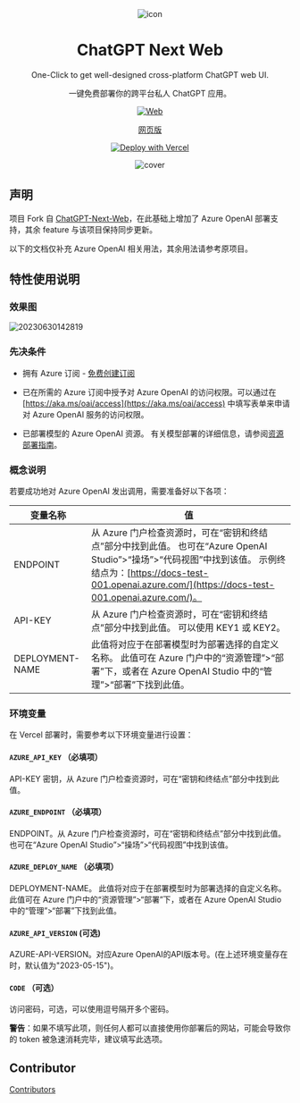 <div align="center">
<img src="./docs/images/icon.svg" alt="icon"/>

<h1 align="center">ChatGPT Next Web</h1>

One-Click to get well-designed cross-platform ChatGPT web UI.

一键免费部署你的跨平台私人 ChatGPT 应用。

[![Web][Web-image]][web-url]

[网页版](https://chatgpt.realduang.com/)

[web-url]: https://chatgpt.realduang.com
[Web-image]: https://img.shields.io/badge/Web-PWA-orange?logo=microsoftedge

[![Deploy with Vercel](https://vercel.com/button)](https://vercel.com/new/clone?repository-url=https%3A%2F%2Fgithub.com%2FrealDuang%2FChatGPT-Next-Web&env=AZURE_API_KEY&env=AZURE_ENDPOINT&env=AZURE_DEPLOY_NAME&env=CODE&project-name=chatgpt-next-web&repository-name=ChatGPT-Next-Web)

![cover](./docs/images/cover.png)

</div>

## 声明

项目 Fork 自 [ChatGPT-Next-Web](https://github.com/Yidadaa/ChatGPT-Next-Web)，在此基础上增加了 Azure OpenAI 部署支持，其余 feature 与该项目保持同步更新。

以下的文档仅补充 Azure OpenAI 相关用法，其余用法请参考原项目。

## 特性使用说明

### 效果图

![20230630142819](https://zakum-1252497671.cos.ap-guangzhou.myqcloud.com/20230630142819.png)

### 先决条件

- 拥有 Azure 订阅 - [免费创建订阅](https://azure.microsoft.com/zh-cn/free/cognitive-services/)
- 已在所需的 Azure 订阅中授予对 Azure OpenAI 的访问权限。可以通过在 [https://aka.ms/oai/access](https://aka.ms/oai/access) 中填写表单来申请对 Azure OpenAI 服务的访问权限。

- 已部署模型的 Azure OpenAI 资源。 有关模型部署的详细信息，请参阅[资源部署指南](https://learn.microsoft.com/zh-cn/azure/cognitive-services/openai/how-to/create-resource?pivots=web-portal)。

### 概念说明

若要成功地对 Azure OpenAI 发出调用，需要准备好以下各项：

| 变量名称        | 值                                                                                                                                                                                                                       |
| --------------- | ------------------------------------------------------------------------------------------------------------------------------------------------------------------------------------------------------------------------ |
| ENDPOINT        | 从 Azure 门户检查资源时，可在“密钥和终结点”部分中找到此值。 也可在“Azure OpenAI Studio”>“操场”>“代码视图”中找到该值。 示例终结点为：[https://docs-test-001.openai.azure.com/](https://docs-test-001.openai.azure.com/)。 |
| API-KEY         | 从 Azure 门户检查资源时，可在“密钥和终结点”部分中找到此值。 可以使用 KEY1 或 KEY2。                                                                                                                                      |
| DEPLOYMENT-NAME | 此值将对应于在部署模型时为部署选择的自定义名称。 此值可在 Azure 门户中的“资源管理”>“部署”下，或者在 Azure OpenAI Studio 中的“管理”>“部署”下找到此值。                                                                    |

### 环境变量

在 Vercel 部署时，需要参考以下环境变量进行设置：

#### `AZURE_API_KEY` （必填项）

API-KEY 密钥，从 Azure 门户检查资源时，可在“密钥和终结点”部分中找到此值。

#### `AZURE_ENDPOINT` （必填项）

ENDPOINT。从 Azure 门户检查资源时，可在“密钥和终结点”部分中找到此值。 也可在“Azure OpenAI Studio”>“操场”>“代码视图”中找到该值。

#### `AZURE_DEPLOY_NAME` （必填项）

DEPLOYMENT-NAME。 此值将对应于在部署模型时为部署选择的自定义名称。 此值可在 Azure 门户中的“资源管理”>“部署”下，或者在 Azure OpenAI Studio 中的“管理”>“部署”下找到此值。

#### `AZURE_API_VERSION` (可选)

AZURE-API-VERSION。对应Azure OpenAI的API版本号。(在上述环境变量存在时，默认值为"2023-05-15")。

#### `CODE` （可选）

访问密码，可选，可以使用逗号隔开多个密码。

**警告**：如果不填写此项，则任何人都可以直接使用你部署后的网站，可能会导致你的 token 被急速消耗完毕，建议填写此选项。

## Contributor

[Contributors](https://github.com/realDuang/ChatGPT-Next-Web/graphs/contributors)
